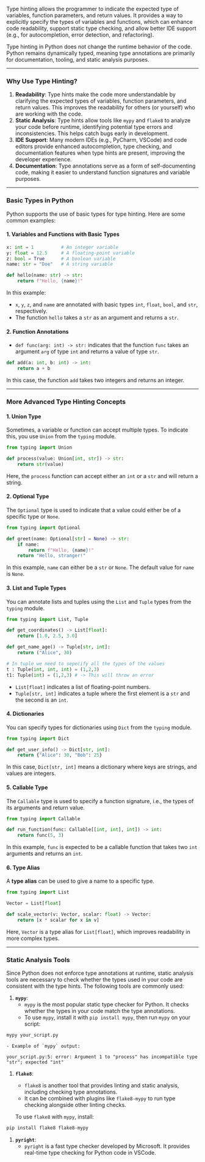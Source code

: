 Type hinting allows the programmer to indicate the expected type of variables, function parameters, and return values. It provides a way to explicitly specify the types of variables and functions, which can enhance code readability, support static type checking, and allow better IDE support (e.g., for autocompletion, error detection, and refactoring).

Type hinting in Python does not change the runtime behavior of the code. Python remains dynamically typed, meaning type annotations are primarily for documentation, tooling, and static analysis purposes.

---

### **Why Use Type Hinting?**

1. **Readability**: Type hints make the code more understandable by clarifying the expected types of variables, function parameters, and return values. This improves the readability for others (or yourself) who are working with the code.
2. **Static Analysis**: Type hints allow tools like `mypy` and `flake8` to analyze your code before runtime, identifying potential type errors and inconsistencies. This helps catch bugs early in development.
3. **IDE Support**: Many modern IDEs (e.g., PyCharm, VSCode) and code editors provide enhanced autocompletion, type checking, and documentation features when type hints are present, improving the developer experience.
4. **Documentation**: Type annotations serve as a form of self-documenting code, making it easier to understand function signatures and variable purposes.

---

### **Basic Types in Python**

Python supports the use of basic types for type hinting. Here are some common examples:

#### 1. **Variables and Functions with Basic Types**

```python
x: int = 1          # An integer variable
y: float = 12.5     # A floating-point variable
z: bool = True      # A boolean variable
name: str = "Doe"   # A string variable

def hello(name: str) -> str:
    return f"Hello, {name}!"
```

In this example:

- `x`, `y`, `z`, and `name` are annotated with basic types `int`, `float`, `bool`, and `str`, respectively.
- The function `hello` takes a `str` as an argument and returns a `str`.

#### 2. **Function Annotations**

- `def func(arg: int) -> str:` indicates that the function `func` takes an argument `arg` of type `int` and returns a value of type `str`.

```python
def add(a: int, b: int) -> int:
    return a + b
```

In this case, the function `add` takes two integers and returns an integer.

---

### **More Advanced Type Hinting Concepts**

#### 1. **Union Type**

Sometimes, a variable or function can accept multiple types. To indicate this, you use `Union` from the `typing` module.

```python
from typing import Union

def process(value: Union[int, str]) -> str:
    return str(value)
```

Here, the `process` function can accept either an `int` or a `str` and will return a string.

#### 2. **Optional Type**

The `Optional` type is used to indicate that a value could either be of a specific type or `None`.

```python
from typing import Optional

def greet(name: Optional[str] = None) -> str:
    if name:
        return f"Hello, {name}!"
    return "Hello, stranger!"
```

In this example, `name` can either be a `str` or `None`. The default value for `name` is `None`.

#### 3. **List and Tuple Types**

You can annotate lists and tuples using the `List` and `Tuple` types from the `typing` module.

```python
from typing import List, Tuple

def get_coordinates() -> List[float]:
    return [1.0, 2.5, 3.0]

def get_name_age() -> Tuple[str, int]:
    return ("Alice", 30)

# In tuple we need to sepecify all the types of the values
t : Tuple(int, int, int) = (1,2,3)
t1: Tuple(int) = (1,2,3) # -> This will throw an error

```

- `List[float]` indicates a list of floating-point numbers.
- `Tuple[str, int]` indicates a tuple where the first element is a `str` and the second is an `int`.

#### 4. **Dictionaries**

You can specify types for dictionaries using `Dict` from the `typing` module.

```python
from typing import Dict

def get_user_info() -> Dict[str, int]:
    return {"Alice": 30, "Bob": 25}
```

In this case, `Dict[str, int]` means a dictionary where keys are strings, and values are integers.

#### 5. **Callable Type**

The `Callable` type is used to specify a function signature, i.e., the types of its arguments and return value.

```python
from typing import Callable

def run_function(func: Callable[[int, int], int]) -> int:
    return func(5, 3)
```

In this example, `func` is expected to be a callable function that takes two `int` arguments and returns an `int`.

#### 6. **Type Alias**

A **type alias** can be used to give a name to a specific type.

```python
from typing import List

Vector = List[float]

def scale_vector(v: Vector, scalar: float) -> Vector:
    return [x * scalar for x in v]
```

Here, `Vector` is a type alias for `List[float]`, which improves readability in more complex types.

---

### **Static Analysis Tools**

Since Python does not enforce type annotations at runtime, static analysis tools are necessary to check whether the types used in your code are consistent with the type hints. The following tools are commonly used:

1. **`mypy`**:
    - `mypy` is the most popular static type checker for Python. It checks whether the types in your code match the type annotations.
    - To use `mypy`, install it with `pip install mypy`, then run `mypy` on your script:

```Bash
mypy your_script.py
```

    - Example of `mypy` output:

```other
your_script.py:5: error: Argument 1 to "process" has incompatible type "str"; expected "int"
```

1. **`flake8`**:
    - `flake8` is another tool that provides linting and static analysis, including checking type annotations.
    - It can be combined with plugins like `flake8-mypy` to run type checking alongside other linting checks.

    To use `flake8` with `mypy`, install:

```Bash
pip install flake8 flake8-mypy
```

1. **`pyright`**:
    - `pyright` is a fast type checker developed by Microsoft. It provides real-time type checking for Python code in VSCode.